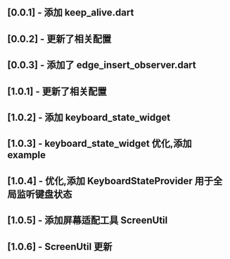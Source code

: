 ## [0.0.1] - 添加 keep_alive.dart

## [0.0.2] - 更新了相关配置

## [0.0.3] - 添加了 edge_insert_observer.dart

## [1.0.1] - 更新了相关配置

## [1.0.2] - 添加 keyboard_state_widget

## [1.0.3] - keyboard_state_widget 优化,添加example

## [1.0.4] - 优化,添加 KeyboardStateProvider 用于全局监听键盘状态

## [1.0.5] - 添加屏幕适配工具 ScreenUtil

## [1.0.6] - ScreenUtil 更新